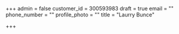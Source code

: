 +++
admin = false
customer_id = 300593983
draft = true
email = ""
phone_number = ""
profile_photo = ""
title = "Laurry Bunce"

+++
